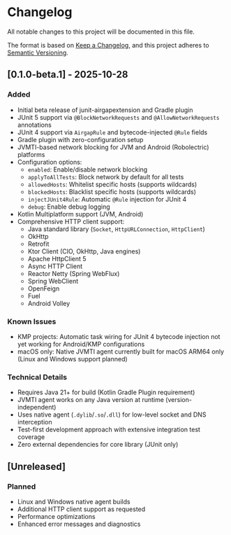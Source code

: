 # Changelog

All notable changes to this project will be documented in this file.

The format is based on [Keep a Changelog](https://keepachangelog.com/en/1.0.0/),
and this project adheres to [Semantic Versioning](https://semver.org/spec/v2.0.0.html).

## [0.1.0-beta.1] - 2025-10-28

### Added
- Initial beta release of junit-airgapextension and Gradle plugin
- JUnit 5 support via `@BlockNetworkRequests` and `@AllowNetworkRequests` annotations
- JUnit 4 support via `AirgapRule` and bytecode-injected `@Rule` fields
- Gradle plugin with zero-configuration setup
- JVMTI-based network blocking for JVM and Android (Robolectric) platforms
- Configuration options:
  - `enabled`: Enable/disable network blocking
  - `applyToAllTests`: Block network by default for all tests
  - `allowedHosts`: Whitelist specific hosts (supports wildcards)
  - `blockedHosts`: Blacklist specific hosts (supports wildcards)
  - `injectJUnit4Rule`: Automatic `@Rule` injection for JUnit 4
  - `debug`: Enable debug logging
- Kotlin Multiplatform support (JVM, Android)
- Comprehensive HTTP client support:
  - Java standard library (`Socket`, `HttpURLConnection`, `HttpClient`)
  - OkHttp
  - Retrofit
  - Ktor Client (CIO, OkHttp, Java engines)
  - Apache HttpClient 5
  - Async HTTP Client
  - Reactor Netty (Spring WebFlux)
  - Spring WebClient
  - OpenFeign
  - Fuel
  - Android Volley

### Known Issues
- KMP projects: Automatic task wiring for JUnit 4 bytecode injection not yet working for Android/KMP configurations
- macOS only: Native JVMTI agent currently built for macOS ARM64 only (Linux and Windows support planned)

### Technical Details
- Requires Java 21+ for build (Kotlin Gradle Plugin requirement)
- JVMTI agent works on any Java version at runtime (version-independent)
- Uses native agent (`.dylib`/`.so`/`.dll`) for low-level socket and DNS interception
- Test-first development approach with extensive integration test coverage
- Zero external dependencies for core library (JUnit only)

## [Unreleased]

### Planned
- Linux and Windows native agent builds
- Additional HTTP client support as requested
- Performance optimizations
- Enhanced error messages and diagnostics
